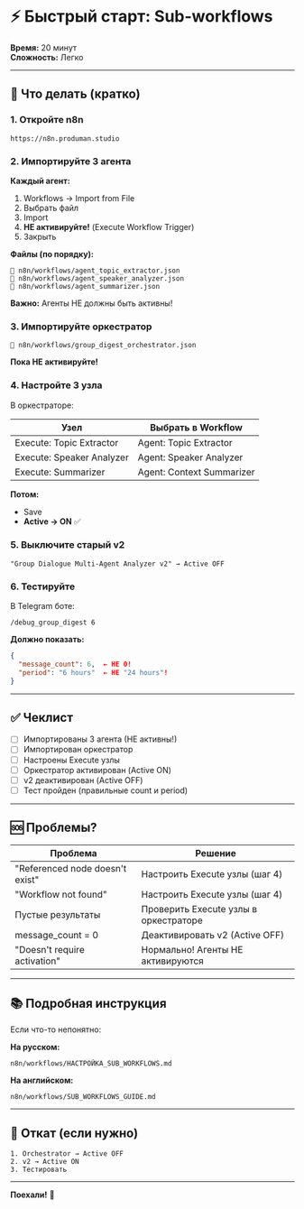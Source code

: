 # ⚡ Быстрый старт: Sub-workflows

**Время:** 20 минут  
**Сложность:** Легко

---

## 🎯 Что делать (кратко)

### 1. Откройте n8n
```
https://n8n.produman.studio
```

### 2. Импортируйте 3 агента

**Каждый агент:**
1. Workflows → Import from File
2. Выбрать файл
3. Import
4. **НЕ активируйте!** (Execute Workflow Trigger)
5. Закрыть

**Файлы (по порядку):**
```
📁 n8n/workflows/agent_topic_extractor.json
📁 n8n/workflows/agent_speaker_analyzer.json  
📁 n8n/workflows/agent_summarizer.json
```

**Важно:** Агенты НЕ должны быть активны!

### 3. Импортируйте оркестратор

```
📁 n8n/workflows/group_digest_orchestrator.json
```
**Пока НЕ активируйте!**

### 4. Настройте 3 узла

В оркестраторе:

| Узел | Выбрать в Workflow |
|------|-------------------|
| Execute: Topic Extractor | Agent: Topic Extractor |
| Execute: Speaker Analyzer | Agent: Speaker Analyzer |
| Execute: Summarizer | Agent: Context Summarizer |

**Потом:**
- Save
- **Active → ON** ✅

### 5. Выключите старый v2

```
"Group Dialogue Multi-Agent Analyzer v2" → Active OFF
```

### 6. Тестируйте

В Telegram боте:
```
/debug_group_digest 6
```

**Должно показать:**
```json
{
  "message_count": 6,  ← НЕ 0!
  "period": "6 hours"  ← НЕ "24 hours"!
}
```

---

## ✅ Чеклист

- [ ] Импортированы 3 агента (НЕ активны!)
- [ ] Импортирован оркестратор
- [ ] Настроены Execute узлы
- [ ] Оркестратор активирован (Active ON)
- [ ] v2 деактивирован (Active OFF)
- [ ] Тест пройден (правильные count и period)

---

## 🆘 Проблемы?

| Проблема | Решение |
|----------|---------|
| "Referenced node doesn't exist" | Настроить Execute узлы (шаг 4) |
| "Workflow not found" | Настроить Execute узлы (шаг 4) |
| Пустые результаты | Проверить Execute узлы в оркестраторе |
| message_count = 0 | Деактивировать v2 (Active OFF) |
| "Doesn't require activation" | Нормально! Агенты НЕ активируются |

---

## 📚 Подробная инструкция

Если что-то непонятно:

**На русском:**
```
n8n/workflows/НАСТРОЙКА_SUB_WORKFLOWS.md
```

**На английском:**
```
n8n/workflows/SUB_WORKFLOWS_GUIDE.md
```

---

## 🔄 Откат (если нужно)

```
1. Orchestrator → Active OFF
2. v2 → Active ON
3. Тестировать
```

---

**Поехали!** 🚀

